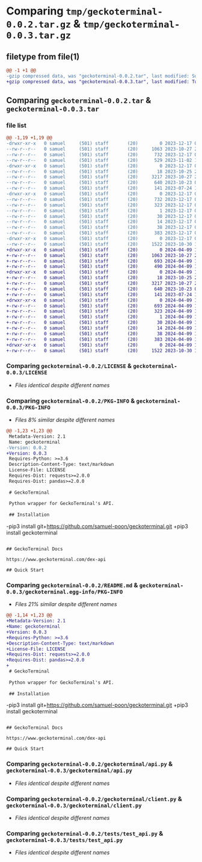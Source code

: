 # Comparing `tmp/geckoterminal-0.0.2.tar.gz` & `tmp/geckoterminal-0.0.3.tar.gz`

## filetype from file(1)

```diff
@@ -1 +1 @@
-gzip compressed data, was "geckoterminal-0.0.2.tar", last modified: Sun Dec 17 04:23:54 2023, max compression
+gzip compressed data, was "geckoterminal-0.0.3.tar", last modified: Tue Apr  9 18:51:51 2024, max compression
```

## Comparing `geckoterminal-0.0.2.tar` & `geckoterminal-0.0.3.tar`

### file list

```diff
@@ -1,19 +1,19 @@
-drwxr-xr-x   0 samuel     (501) staff       (20)        0 2023-12-17 04:23:54.649878 geckoterminal-0.0.2/
--rw-r--r--   0 samuel     (501) staff       (20)     1063 2023-10-27 20:26:39.000000 geckoterminal-0.0.2/LICENSE
--rw-r--r--   0 samuel     (501) staff       (20)      732 2023-12-17 04:23:54.649499 geckoterminal-0.0.2/PKG-INFO
--rw-r--r--   0 samuel     (501) staff       (20)      529 2023-11-02 14:15:07.000000 geckoterminal-0.0.2/README.md
-drwxr-xr-x   0 samuel     (501) staff       (20)        0 2023-12-17 04:23:54.646536 geckoterminal-0.0.2/geckoterminal/
--rw-r--r--   0 samuel     (501) staff       (20)       18 2023-10-25 20:20:39.000000 geckoterminal-0.0.2/geckoterminal/__init__.py
--rw-r--r--   0 samuel     (501) staff       (20)     3217 2023-10-27 20:15:02.000000 geckoterminal-0.0.2/geckoterminal/api.py
--rw-r--r--   0 samuel     (501) staff       (20)      640 2023-10-23 03:46:08.000000 geckoterminal-0.0.2/geckoterminal/client.py
--rw-r--r--   0 samuel     (501) staff       (20)      141 2023-07-24 16:10:03.000000 geckoterminal-0.0.2/geckoterminal/config.py
-drwxr-xr-x   0 samuel     (501) staff       (20)        0 2023-12-17 04:23:54.648374 geckoterminal-0.0.2/geckoterminal.egg-info/
--rw-r--r--   0 samuel     (501) staff       (20)      732 2023-12-17 04:23:54.000000 geckoterminal-0.0.2/geckoterminal.egg-info/PKG-INFO
--rw-r--r--   0 samuel     (501) staff       (20)      323 2023-12-17 04:23:54.000000 geckoterminal-0.0.2/geckoterminal.egg-info/SOURCES.txt
--rw-r--r--   0 samuel     (501) staff       (20)        1 2023-12-17 04:23:54.000000 geckoterminal-0.0.2/geckoterminal.egg-info/dependency_links.txt
--rw-r--r--   0 samuel     (501) staff       (20)       30 2023-12-17 04:23:54.000000 geckoterminal-0.0.2/geckoterminal.egg-info/requires.txt
--rw-r--r--   0 samuel     (501) staff       (20)       14 2023-12-17 04:23:54.000000 geckoterminal-0.0.2/geckoterminal.egg-info/top_level.txt
--rw-r--r--   0 samuel     (501) staff       (20)       38 2023-12-17 04:23:54.649944 geckoterminal-0.0.2/setup.cfg
--rw-r--r--   0 samuel     (501) staff       (20)      383 2023-12-17 04:23:16.000000 geckoterminal-0.0.2/setup.py
-drwxr-xr-x   0 samuel     (501) staff       (20)        0 2023-12-17 04:23:54.648798 geckoterminal-0.0.2/tests/
--rw-r--r--   0 samuel     (501) staff       (20)     1522 2023-10-30 17:15:15.000000 geckoterminal-0.0.2/tests/test_api.py
+drwxr-xr-x   0 samuel     (501) staff       (20)        0 2024-04-09 18:51:51.986448 geckoterminal-0.0.3/
+-rw-r--r--   0 samuel     (501) staff       (20)     1063 2023-10-27 20:26:39.000000 geckoterminal-0.0.3/LICENSE
+-rw-r--r--   0 samuel     (501) staff       (20)      693 2024-04-09 18:51:51.986171 geckoterminal-0.0.3/PKG-INFO
+-rw-r--r--   0 samuel     (501) staff       (20)      490 2024-04-09 18:47:29.000000 geckoterminal-0.0.3/README.md
+drwxr-xr-x   0 samuel     (501) staff       (20)        0 2024-04-09 18:51:51.982237 geckoterminal-0.0.3/geckoterminal/
+-rw-r--r--   0 samuel     (501) staff       (20)       18 2023-10-25 20:20:39.000000 geckoterminal-0.0.3/geckoterminal/__init__.py
+-rw-r--r--   0 samuel     (501) staff       (20)     3217 2023-10-27 20:15:02.000000 geckoterminal-0.0.3/geckoterminal/api.py
+-rw-r--r--   0 samuel     (501) staff       (20)      640 2023-10-23 03:46:08.000000 geckoterminal-0.0.3/geckoterminal/client.py
+-rw-r--r--   0 samuel     (501) staff       (20)      141 2023-07-24 16:10:03.000000 geckoterminal-0.0.3/geckoterminal/config.py
+drwxr-xr-x   0 samuel     (501) staff       (20)        0 2024-04-09 18:51:51.984969 geckoterminal-0.0.3/geckoterminal.egg-info/
+-rw-r--r--   0 samuel     (501) staff       (20)      693 2024-04-09 18:51:51.000000 geckoterminal-0.0.3/geckoterminal.egg-info/PKG-INFO
+-rw-r--r--   0 samuel     (501) staff       (20)      323 2024-04-09 18:51:51.000000 geckoterminal-0.0.3/geckoterminal.egg-info/SOURCES.txt
+-rw-r--r--   0 samuel     (501) staff       (20)        1 2024-04-09 18:51:51.000000 geckoterminal-0.0.3/geckoterminal.egg-info/dependency_links.txt
+-rw-r--r--   0 samuel     (501) staff       (20)       30 2024-04-09 18:51:51.000000 geckoterminal-0.0.3/geckoterminal.egg-info/requires.txt
+-rw-r--r--   0 samuel     (501) staff       (20)       14 2024-04-09 18:51:51.000000 geckoterminal-0.0.3/geckoterminal.egg-info/top_level.txt
+-rw-r--r--   0 samuel     (501) staff       (20)       38 2024-04-09 18:51:51.986510 geckoterminal-0.0.3/setup.cfg
+-rw-r--r--   0 samuel     (501) staff       (20)      383 2024-04-09 18:51:29.000000 geckoterminal-0.0.3/setup.py
+drwxr-xr-x   0 samuel     (501) staff       (20)        0 2024-04-09 18:51:51.985623 geckoterminal-0.0.3/tests/
+-rw-r--r--   0 samuel     (501) staff       (20)     1522 2023-10-30 17:15:15.000000 geckoterminal-0.0.3/tests/test_api.py
```

### Comparing `geckoterminal-0.0.2/LICENSE` & `geckoterminal-0.0.3/LICENSE`

 * *Files identical despite different names*

### Comparing `geckoterminal-0.0.2/PKG-INFO` & `geckoterminal-0.0.3/PKG-INFO`

 * *Files 8% similar despite different names*

```diff
@@ -1,23 +1,23 @@
 Metadata-Version: 2.1
 Name: geckoterminal
-Version: 0.0.2
+Version: 0.0.3
 Requires-Python: >=3.6
 Description-Content-Type: text/markdown
 License-File: LICENSE
 Requires-Dist: requests>=2.0.0
 Requires-Dist: pandas>=2.0.0
 
 # GeckoTerminal
 
 Python wrapper for GeckoTerminal's API.
 
 ## Installation
 ```
-pip3 install git+https://github.com/samuel-poon/geckoterminal.git
+pip3 install geckoterminal
 ```
 
 ## GeckoTerminal Docs
 
 https://www.geckoterminal.com/dex-api
 
 ## Quick Start
```

### Comparing `geckoterminal-0.0.2/README.md` & `geckoterminal-0.0.3/geckoterminal.egg-info/PKG-INFO`

 * *Files 21% similar despite different names*

```diff
@@ -1,14 +1,23 @@
+Metadata-Version: 2.1
+Name: geckoterminal
+Version: 0.0.3
+Requires-Python: >=3.6
+Description-Content-Type: text/markdown
+License-File: LICENSE
+Requires-Dist: requests>=2.0.0
+Requires-Dist: pandas>=2.0.0
+
 # GeckoTerminal
 
 Python wrapper for GeckoTerminal's API.
 
 ## Installation
 ```
-pip3 install git+https://github.com/samuel-poon/geckoterminal.git
+pip3 install geckoterminal
 ```
 
 ## GeckoTerminal Docs
 
 https://www.geckoterminal.com/dex-api
 
 ## Quick Start
```

### Comparing `geckoterminal-0.0.2/geckoterminal/api.py` & `geckoterminal-0.0.3/geckoterminal/api.py`

 * *Files identical despite different names*

### Comparing `geckoterminal-0.0.2/geckoterminal/client.py` & `geckoterminal-0.0.3/geckoterminal/client.py`

 * *Files identical despite different names*

### Comparing `geckoterminal-0.0.2/tests/test_api.py` & `geckoterminal-0.0.3/tests/test_api.py`

 * *Files identical despite different names*

